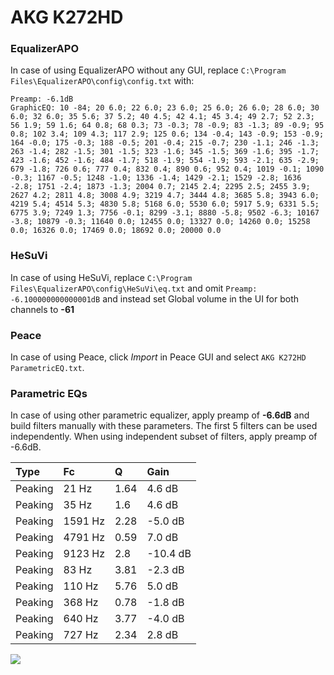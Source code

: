 # AKG K272HD

### EqualizerAPO
In case of using EqualizerAPO without any GUI, replace `C:\Program Files\EqualizerAPO\config\config.txt`
with:
```
Preamp: -6.1dB
GraphicEQ: 10 -84; 20 6.0; 22 6.0; 23 6.0; 25 6.0; 26 6.0; 28 6.0; 30 6.0; 32 6.0; 35 5.6; 37 5.2; 40 4.5; 42 4.1; 45 3.4; 49 2.7; 52 2.3; 56 1.9; 59 1.6; 64 0.8; 68 0.3; 73 -0.3; 78 -0.9; 83 -1.3; 89 -0.9; 95 0.8; 102 3.4; 109 4.3; 117 2.9; 125 0.6; 134 -0.4; 143 -0.9; 153 -0.9; 164 -0.0; 175 -0.3; 188 -0.5; 201 -0.4; 215 -0.7; 230 -1.1; 246 -1.3; 263 -1.4; 282 -1.5; 301 -1.5; 323 -1.6; 345 -1.5; 369 -1.6; 395 -1.7; 423 -1.6; 452 -1.6; 484 -1.7; 518 -1.9; 554 -1.9; 593 -2.1; 635 -2.9; 679 -1.8; 726 0.6; 777 0.4; 832 0.4; 890 0.6; 952 0.4; 1019 -0.1; 1090 -0.3; 1167 -0.5; 1248 -1.0; 1336 -1.4; 1429 -2.1; 1529 -2.8; 1636 -2.8; 1751 -2.4; 1873 -1.3; 2004 0.7; 2145 2.4; 2295 2.5; 2455 3.9; 2627 4.2; 2811 4.8; 3008 4.9; 3219 4.7; 3444 4.8; 3685 5.8; 3943 6.0; 4219 5.4; 4514 5.3; 4830 5.8; 5168 6.0; 5530 6.0; 5917 5.9; 6331 5.5; 6775 3.9; 7249 1.3; 7756 -0.1; 8299 -3.1; 8880 -5.8; 9502 -6.3; 10167 -3.8; 10879 -0.3; 11640 0.0; 12455 0.0; 13327 0.0; 14260 0.0; 15258 0.0; 16326 0.0; 17469 0.0; 18692 0.0; 20000 0.0
```

### HeSuVi
In case of using HeSuVi, replace `C:\Program Files\EqualizerAPO\config\HeSuVi\eq.txt` and omit `Preamp:
-6.100000000000001dB` and instead set Global volume in the UI for both channels to **-61**

### Peace
In case of using Peace, click *Import* in Peace GUI and select `AKG K272HD ParametricEQ.txt`.

### Parametric EQs
In case of using other parametric equalizer, apply preamp of **-6.6dB** and build filters manually
with these parameters. The first 5 filters can be used independently.
When using independent subset of filters, apply preamp of -6.6dB.

| Type    | Fc      |    Q | Gain     |
|:--------|:--------|:-----|:---------|
| Peaking | 21 Hz   | 1.64 | 4.6 dB   |
| Peaking | 35 Hz   | 1.6  | 4.6 dB   |
| Peaking | 1591 Hz | 2.28 | -5.0 dB  |
| Peaking | 4791 Hz | 0.59 | 7.0 dB   |
| Peaking | 9123 Hz | 2.8  | -10.4 dB |
| Peaking | 83 Hz   | 3.81 | -2.3 dB  |
| Peaking | 110 Hz  | 5.76 | 5.0 dB   |
| Peaking | 368 Hz  | 0.78 | -1.8 dB  |
| Peaking | 640 Hz  | 3.77 | -4.0 dB  |
| Peaking | 727 Hz  | 2.34 | 2.8 dB   |

![](https://raw.githubusercontent.com/jaakkopasanen/AutoEq/master/results/innerfidelity/sbaf-serious/AKG%20K272HD/AKG%20K272HD.png)